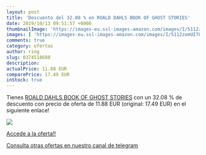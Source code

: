 ```yaml
---
layout: post
title: 'Descuento del 32.08 % en ROALD DAHLS BOOK OF GHOST STORIES'
date: 2019/10/13 09:51:57 +0000
thumbnailImage: 'https://images-eu.ssl-images-amazon.com/images/I/5112zomUI7L._SL200_.jpg'
images: [ 'https://images-eu.ssl-images-amazon.com/images/I/5112zomUI7L._SL200_.jpg' ]
comments: true
category: ofertas
author: ring
slug: 0374518688
description:
actualPrice: 11.88 EUR
comparePrice: 17.49 EUR
inStock: true
---
```


Tienes [ROALD DAHLS BOOK OF GHOST STORIES](https://www.amazon.com/dp/0374518688/?tag=redken08-20) con un 32.08 % de descuento con precio de oferta de 11.88 EUR (original: 17.49 EUR) en el siguiente enlace!

[![](https://images-eu.ssl-images-amazon.com/images/I/5112zomUI7L._SL200_.jpg)](https://www.amazon.com/dp/0374518688/?tag=redken08-20)

[Accede a la oferta!!](https://www.amazon.com/dp/0374518688/?tag=redken08-20)

[Consulta otras ofertas en nuestro canal de telegram](https://t.me/s/ofertas25)
